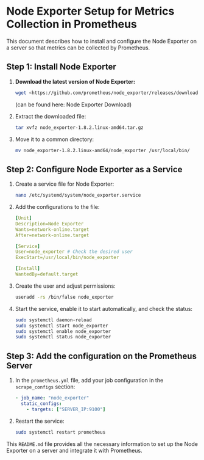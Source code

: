 # Node Exporter Setup for Metrics Collection in Prometheus

This document describes how to install and configure the Node Exporter on a server so that metrics can be collected by Prometheus.

## Step 1: Install Node Exporter

1. **Download the latest version of Node Exporter:**
    
    ```bash
    wget <https://github.com/prometheus/node_exporter/releases/download/v1.8.2/node_exporter-1.8.2.linux-amd64.tar.gz>
    
    ```
    
    (can be found here: Node Exporter Download)
    
2. Extract the downloaded file:
    
    ```bash
    tar xvfz node_exporter-1.8.2.linux-amd64.tar.gz
    ```
    

1. Move it to a common directory:

    
    ```bash
    mv node_exporter-1.8.2.linux-amd64/node_exporter /usr/local/bin/
    ```
    

## Step 2: Configure Node Exporter as a Service

1. Create a service file for Node Exporter:
    
    ```bash
    nano /etc/systemd/system/node_exporter.service
    ```
    

2. Add the configurations to the file:

   ```yaml
   [Unit]
   Description=Node Exporter
   Wants=network-online.target
   After=network-online.target

   [Service]
   User=node_exporter # Check the desired user
   ExecStart=/usr/local/bin/node_exporter

   [Install]
   WantedBy=default.target
   ```

1. Create the user and adjust permissions:
    
    ```bash
    useradd -rs /bin/false node_exporter
    ```
    

1. Start the service, enable it to start automatically, and check the status:
    
    ```bash
    sudo systemctl daemon-reload
    sudo systemctl start node_exporter
    sudo systemctl enable node_exporter
    sudo systemctl status node_exporter
    ```
    

## Step 3: Add the configuration on the Prometheus Server

1. In the `prometheus.yml` file, add your job configuration in the `scrape_configs` section:
    
    ```yaml
    - job_name: "node_exporter"
      static_configs:
        - targets: ["SERVER_IP:9100"]
    ```
    

1. Restart the service:
    
    ```bash
    sudo systemctl restart prometheus
    ```
    

This `README.md` file provides all the necessary information to set up the Node Exporter on a server and integrate it with Prometheus.
